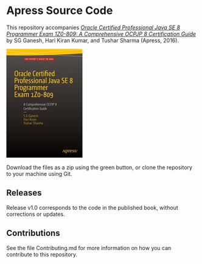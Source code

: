 # Apress Source Code

This repository accompanies [*Oracle Certified Professional Java SE 8 Programmer Exam 1Z0-809: A Comprehensive OCPJP 8 Certification Guide*](http://www.apress.com/9781484218358) by SG Ganesh, Hari Kiran Kumar, and Tushar Sharma (Apress, 2016).

![Cover image](9781484218358.jpg)

Download the files as a zip using the green button, or clone the repository to your machine using Git.

## Releases

Release v1.0 corresponds to the code in the published book, without corrections or updates.

## Contributions

See the file Contributing.md for more information on how you can contribute to this repository.
